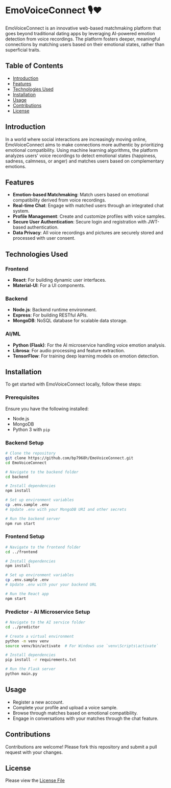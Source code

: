 # EmoVoiceConnect 🎙❤️

EmoVoiceConnect is an innovative web-based matchmaking platform that goes beyond traditional dating apps by leveraging AI-powered emotion detection from voice recordings. The platform fosters deeper, meaningful connections by matching users based on their emotional states, rather than superficial traits.

## Table of Contents
- [Introduction](#introduction)
- [Features](#features)
- [Technologies Used](#technologies-used)
- [Installation](#installation)
- [Usage](#usage)
- [Contributions](#contributions)
- [License](#license)

## Introduction
In a world where social interactions are increasingly moving online, EmoVoiceConnect aims to make connections more authentic by prioritizing emotional compatibility. Using machine learning algorithms, the platform analyzes users' voice recordings to detect emotional states (happiness, sadness, calmness, or anger) and matches users based on complementary emotions.

## Features
- **Emotion-based Matchmaking**: Match users based on emotional compatibility derived from voice recordings.
- **Real-time Chat**: Engage with matched users through an integrated chat system.
- **Profile Management**: Create and customize profiles with voice samples.
- **Secure User Authentication**: Secure login and registration with JWT-based authentication.
- **Data Privacy**: All voice recordings and pictures are securely stored and processed with user consent.

## Technologies Used
### Frontend
- **React**: For building dynamic user interfaces.
- **Material-UI**: For a UI components.

### Backend
- **Node.js**: Backend runtime environment.
- **Express**: For building RESTful APIs.
- **MongoDB**: NoSQL database for scalable data storage.

### AI/ML
- **Python (Flask)**: For the AI microservice handling voice emotion analysis.
- **Librosa**: For audio processing and feature extraction.
- **TensorFlow**: For training deep learning models on emotion detection.

## Installation
To get started with EmoVoiceConnect locally, follow these steps:

### Prerequisites
Ensure you have the following installed:
- Node.js
- MongoDB
- Python 3 with `pip`

### Backend Setup
```bash
# Clone the repository
git clone https://github.com/bp7968h/EmoVoiceConnect.git
cd EmoVoiceConnect

# Navigate to the backend folder
cd backend

# Install dependencies
npm install

# Set up environment variables
cp .env.sample .env
# Update .env with your MongoDB URI and other secrets

# Run the backend server
npm run start
```

### Frontend Setup
```bash
# Navigate to the frontend folder
cd ../frontend

# Install dependencies
npm install

# Set up environment variables
cp .env.sample .env
# Update .env with your your backend URL

# Run the React app
npm start
```

### Predictor - AI Microservice Setup
```bash
# Navigate to the AI service folder
cd ../predictor

# Create a virtual environment
python -m venv venv
source venv/bin/activate  # For Windows use `venv\Scripts\activate`

# Install dependencies
pip install -r requirements.txt

# Run the Flask server
python main.py
```

## Usage

- Register a new account.
- Complete your profile and upload a voice sample.
- Browse through matches based on emotional compatibility.
- Engage in conversations with your matches through the chat feature.

## Contributions

Contributions are welcome! Please fork this repository and submit a pull request with your changes.

## License

Please view the [License File](LICENSE)

